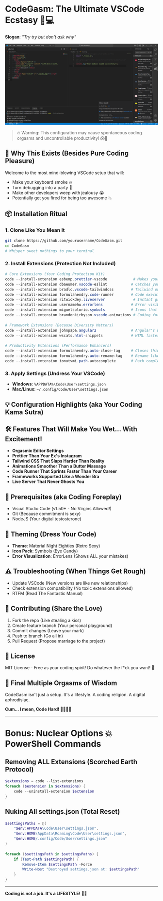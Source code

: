 # CodeGasm: The Ultimate VSCode Ecstasy 🚀💻
**Slogan**: _"Try try but don't ask why"_

![Coding Nirvana](https://raw.githubusercontent.com/girish-kor/CodeGasm-The-Ultimate-VSCode-Ecstasy/refs/heads/main/assets/CodeGasm.png)

> 🔥 Warning: This configuration may cause spontaneous coding orgasms and uncontrollable productivity! 😱🤯

## 🚀 Why This Exists (Besides Pure Coding Pleasure)

Welcome to the most mind-blowing VSCode setup that will:
- Make your keyboard smoke 🔥
- Turn debugging into a party 🎉
- Make other developers weep with jealousy 😭
- Potentially get you fired for being too awesome 💥

## 📦 Installation Ritual

### 1. Clone Like You Mean It

```bash
git clone https://github.com/yourusername/CodeGasm.git
cd CodeGasm
# Whisper sweet nothings to your terminal
```

### 2. Install Extensions (Protection Not Included)

```powershell
# Core Extensions (Your Coding Protection Kit)
code --install-extension esbenp.prettier-vscode            # Makes your code beautiful
code --install-extension dbaeumer.vscode-eslint           # Catches your coding STDs
code --install-extension bradlc.vscode-tailwindcss        # Tailwind on steroids
code --install-extension formulahendry.code-runner        # Code execution speedrun
code --install-extension ritwickdey.liveserver             # Instant gratification server
code --install-extension usernamehw.errorlens             # Error visibility like HD porn
code --install-extension miguelsolorio.symbols            # Icons that seduce your eyes
code --install-extension brandonkirbyson.vscode-animations # Coding foreplay animations

# Framework Extensions (Because Diversity Matters)
code --install-extension johnpapa.angular2                # Angular's wet dream
code --install-extension wscats.html-snippets             # HTML faster than your ex moves on

# Productivity Extensions (Performance Enhancers)
code --install-extension formulahendry.auto-close-tag     # Closes things faster than you
code --install-extension formulahendry.auto-rename-tag    # Rename like a boss
code --install-extension ionutvmi.path-autocomplete       # Path completion more reliable than Tinder
```

### 3. Apply Settings (Undress Your VSCode)

- **Windows**: `%APPDATA%\Code\User\settings.json`
- **Mac/Linux**: `~/.config/Code/User\settings.json`

## 💡 Configuration Highlights (aka Your Coding Kama Sutra)

## 🛠 Features That Will Make You Wet... With Excitement!

- **Orgasmic Editor Settings** 
- **Prettier Than Your Ex's Instagram** 
- **Tailwind CSS That Slaps Harder Than Reality** 
- **Animations Smoother Than a Butter Massage** 
- **Code Runner That Sprints Faster Than Your Career** 
- **Frameworks Supported Like a Wonder Bra** 
- **Live Server That Never Ghosts You** 

## 🔧 Prerequisites (aka Coding Foreplay)

- Visual Studio Code (v1.50+ - No Virgins Allowed!)
- Git (Because commitment is sexy)
- NodeJS (Your digital testosterone)

## 🎨 Theming (Dress Your Code)

- **Theme**: Material Night Eighties (Retro Sexy)
- **Icon Pack**: Symbols (Eye Candy)
- **Error Visualization**: ErrorLens (Shows ALL your mistakes)

## ⚠️ Troubleshooting (When Things Get Rough)

- Update VSCode (New versions are like new relationships)
- Check extension compatibility (No toxic extensions allowed)
- RTFM (Read The Fantastic Manual)

## 🤝 Contributing (Share the Love)

1. Fork the repo (Like stealing a kiss)
2. Create feature branch (Your personal playground)
3. Commit changes (Leave your mark)
4. Push to branch (Go all in)
5. Pull Request (Propose marriage to the project)

## 📄 License

MIT License - Free as your coding spirit! Do whatever the f*ck you want! 🤘

## 🌟 Final Multiple Orgasms of Wisdom

CodeGasm isn't just a setup. It's a lifestyle. A coding religion. A digital aphrodisiac.

**Cum... I mean, Code Hard! 🚀💦👨‍💻**

---

# Bonus: Nuclear Options 💥 **PowerShell Commands**

## Removing ALL Extensions (Scorched Earth Protocol) 

```powershell
$extensions = code --list-extensions
foreach ($extension in $extensions) {
    code --uninstall-extension $extension
}
```

## Nuking All settings.json (Total Reset)

```powershell
$settingsPaths = @(
    "$env:APPDATA\Code\User\settings.json",
    "$env:HOME\AppData\Roaming\Code\User\settings.json",
    "$env:HOME/.config/Code/User/settings.json"
)

foreach ($settingsPath in $settingsPaths) {
    if (Test-Path $settingsPath) {
        Remove-Item $settingsPath -Force
        Write-Host "Destroyed settings.json at: $settingsPath"
    }
}
```

---

**Coding is not a job. It's a LIFESTYLE! 🤯🔥**
